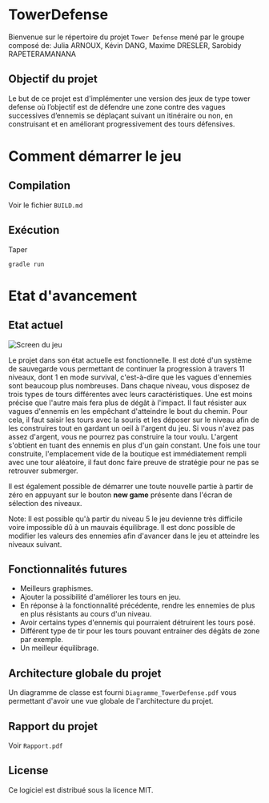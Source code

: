 ﻿# TowerDefense

Bienvenue sur le répertoire du projet ``Tower Defense`` mené par le groupe composé de: Julia ARNOUX, Kévin DANG, Maxime DRESLER, Sarobidy RAPETERAMANANA

## Objectif du projet
Le but de ce projet est d'implémenter une version des jeux de type tower defense où l’objectif est de défendre une zone contre des vagues successives d’ennemis se déplaçant suivant un itinéraire ou non, en construisant et en améliorant progressivement des tours défensives.

# Comment démarrer le jeu

## Compilation

Voir le fichier ``BUILD.md``

## Exécution

Taper 
```
gradle run
```

# Etat d'avancement

## Etat actuel

![Screen du jeu](https://zupimages.net/up/20/20/iecl.png)

Le projet dans son état actuelle est fonctionnelle. Il est doté d'un système de sauvegarde vous permettant de continuer la progression à travers 11 niveaux, dont 1 en mode survival, c'est-à-dire que les vagues d'ennemies sont beaucoup plus nombreuses. 
Dans chaque niveau, vous disposez de trois types de tours différentes avec leurs caractéristiques. Une est moins précise que l'autre mais fera plus de dégât à l'impact.
Il faut résister aux vagues d'ennemis en les empêchant d'atteindre le bout du chemin. Pour cela, il faut saisir les tours avec la souris et les déposer sur le niveau afin de les construires tout en gardant un oeil à l'argent du jeu.
Si vous n'avez pas assez d'argent, vous ne pourrez pas construire la tour voulu. L'argent s'obtient en tuant des ennemis en plus d'un gain constant.
Une fois une tour construite, l'emplacement vide de la boutique est immédiatement rempli avec une tour aléatoire, il faut donc faire preuve de stratégie pour ne pas se retrouver submerger.

Il est également possible de démarrer une toute nouvelle partie à partir de zéro en appuyant sur le bouton **new game** présente dans l'écran de sélection des niveaux.

Note: Il est possible qu'à partir du niveau 5 le jeu devienne très difficile voire impossible dû à un mauvais équilibrage. Il est donc possible de modifier les valeurs des ennemies afin d'avancer dans le jeu et atteindre les niveaux suivant. 

## Fonctionnalités futures

* Meilleurs graphismes.
* Ajouter la possibilité d'améliorer les tours en jeu.
* En réponse à la fonctionnalité précédente, rendre les ennemies de plus en plus résistants au cours d'un niveau.
* Avoir certains types d'ennemis qui pourraient détruirent les tours posé.
* Différent type de tir pour les tours pouvant entrainer des dégâts de zone par exemple. 
* Un meilleur équilibrage.

## Architecture globale du projet

Un diagramme de classe est fourni ``Diagramme_TowerDefense.pdf`` vous permettant d'avoir une vue globale de l'architecture du projet.

## Rapport du projet

Voir ``Rapport.pdf``

## License

Ce logiciel est distribué sous la licence MIT.
